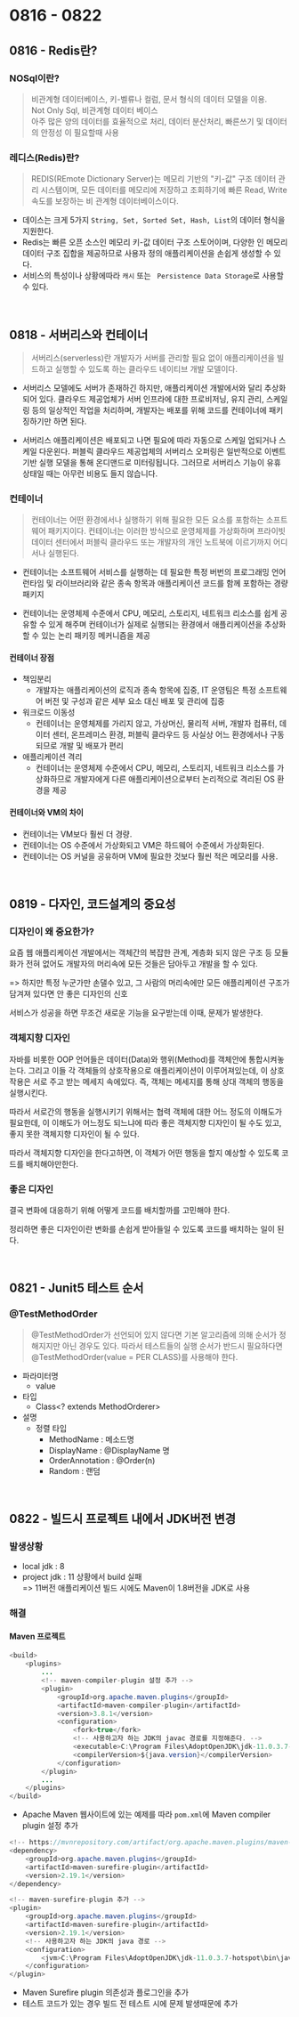 # 0816 - 0822

## 0816 - Redis란?
### NOSql이란?
> 비관계형 데이터베이스, 키-벨류나 컬럼, 문서 형식의 데이터 모델을 이용.  
Not Only Sql, 비관계형 데이터 베이스  
아주 많은 양의 데이터를 효율적으로 처리, 데이터 분산처리, 빠른쓰기 및 데이터의 안정성 이 필요할때 사용

### 레디스(Redis)란?
> REDIS(REmote Dictionary Server)는 메모리 기반의 "키-값" 구조 데이터 관리 시스템이며, 모든 데이터를 메모리에 저장하고 조회하기에 빠른 Read, Write 속도를 보장하는 비 관계형 데이터베이스이다.

- 데이스는 크게 5가지 ```String, Set, Sorted Set, Hash, List```의 데이터 형식을 지원한다.
- Redis는 빠른 오픈 소스인 메모리 키-값 데이터 구조 스토어이며, 다양한 인 메모리 데이터 구조 집합을 제공하므로 사용자 정의 애플리케이션을 손쉽게 생성할 수 있다.
- 서비스의 특성이나 상황에따라 ```캐시``` 또는 ``` Persistence Data Storage```로 사용할 수 있다.

<br>

## 0818 - 서버리스와 컨테이너
> 서버리스(serverless)란 개발자가 서버를 관리할 필요 없이 애플리케이션을 빌드하고 실행할 수 있도록 하는 클라우드 네이티브 개발 모델이다.
- 서버리스 모델에도 서버가 존재하긴 하지만, 애플리케이션 개발에서와 달리 추상화되어 있다. 클라우드 제공업체가 서버 인프라에 대한 프로비저닝, 유지 관리, 스케일링 등의 일상적인 작업을 처리하며, 개발자는 배포를 위해 코드를 컨테이너에 패키징하기만 하면 된다.

- 서버리스 애플리케이션은 배포되고 나면 필요에 따라 자동으로 스케일 업되거나 스케일 다운왼다. 퍼블릭 클라우드 제공업체의 서버리스 오퍼링은 일반적으로 이벤트 기반 실행 모델을 통해 온디맨드로 미터링됩니다. 그러므로 서버리스 기능이 유휴 상태일 때는 아무런 비용도 들지 않습니다.

### 컨테이너
> 컨테이너는 어떤 환경에서나 실행하기 위해 필요한 모든 요소를 포함하는 소프트웨어 패키지이다. 컨테이너는 이러한 방식으로 운영체제를 가상화하며 프라이빗 데이터 센터에서 퍼블릭 클라우드 또는 개발자의 개인 노트북에 이르기까지 어디서나 실행된다.
- 컨테이너는 소프트웨어 서비스를 실행하는 데 필요한 특정 버번의 프로그래밍 언어 런타임 및 라이브러리와 같은 종속 항목과 애플리케이션 코드를 함께 포함하는 경량 패키지

- 컨테이너는 운영체제 수준에서 CPU, 메모리, 스토리지, 네트워크 리소스를 쉽게 공유할 수 있게 해주며 컨테이너가 실제로 실행되는 환경에서 애플리케이션을 추상화할 수 있는 논리 패키징 메커니즘을 제공

#### 컨테이너 장점
- 책임분리
    - 개발자는 애플리케이션의 로직과 종속 항목에 집중, IT 운영팀은 특정 소프트웨어 버전 및 구성과 같은 세부 요소 대신 배포 및 관리에 집중
- 워크로드 이동성
    - 컨테이너는 운영체제를 가리지 않고, 가상머신, 물리적 서버, 개발자 컴퓨터, 데이터 센터, 온프레미스 환경, 퍼블릭 클라우드 등 사실상 어느 환경에서나 구동되므로 개발 및 배포가 편리
- 애플리케이션 격리
    - 컨테이너는 운영체제 수준에서 CPU, 메모리, 스토리지, 네트워크 리소스를 가상화하므로 개발자에게 다른 애플리케이션으로부터 논리적으로 격리된 OS 환경을 제공

#### 컨테이너와 VM의 차이
- 컨테이너는 VM보다 훨씬 더 경량.
- 컨테이너는 OS 수준에서 가상화되고 VM은 하드웨어 수준에서 가상화된다.
- 컨테이너는 OS 커널을 공유하며 VM에 필요한 것보다 훨씬 적은 메모리를 사용.

<br>

## 0819 - 다자인, 코드설계의 중요성
### 디자인이 왜 중요한가?
요즘 웹 애플리케이션 개발에서는 객체간의 복잡한 관계, 계층화 되지 않은 구조 등 모듈화가 전혀 없어도 개발자의 머리속에 모든 것들은 담아두고 개발을 할 수 있다.  

=> 하지만 특정 누군가만 손댈수 있고, 그 사람의 머리속에만 모든 애플리케이션 구조가 담겨져 있다면 안 좋은 디자인의 신호

서비스가 성공을 하면 무조건 새로운 기능을 요구받는데 이때, 문제가 발생한다.

### 객체지향 디자인
자바를 비롯한 OOP 언어들은 데이터(Data)와 행위(Method)를 객체안에 통합시켜놓는다. 그리고 이들 각 객체들의 상호작용으로 애플리케이션이 이루어져있는데, 이 상호작용은 서로 주고 받는 메세지 속에있다. 즉, 객체는 메세지를 통해 상대 객체의 행동을 실행시킨다.

따라서 서로간의 행동을 실행시키기 위해서는 협력 객체에 대한 어느 정도의 이해도가 필요한데, 이 이해도가 어느정도 되느냐에 따라 좋은 객체지향 디자인이 될 수도 있고, 좋지 못한 객체지향 디자인이 될 수 있다.

따라서 객체지향 디자인을 한다고하면, 이 객체가 어떤 행동을 할지 예상할 수 있도록 코드를 배치해야만한다.

### 좋은 디자인
결국 변화에 대응하기 위해 어떻게 코드를 배치할까를 고민해야 한다.

정리하면 좋은 디자인이란 변화를 손쉽게 받아들일 수 있도록 코드를 배치하는 일이 된다.

<br>

## 0821 - Junit5 테스트 순서
### @TestMethodOrder
> @TestMethodOrder가 선언되어 있지 않다면 기본 알고리즘에 의해 순서가 정해지지만 아닌 경우도 있다. 따라서 테스트들의 실행 순서가 반드시 필요하다면 @TestMethodOrder(value = PER CLASS)를 사용해야 한다.
- 파라미터명
    - value 
- 타입
    - Class<? extends MethodOrderer>
- 설명
    - 정렬 타입
        - MethodName : 메소드명
        - DisplayName : @DisplayName 명
        - OrderAnnotation : @Order(n)
        - Random : 랜덤

<br>

## 0822 - 빌드시 프로젝트 내에서 JDK버전 변경
### 발생상황
- local jdk : 8
- project jdk : 11
상황에서 build 실패  
=> 11버전 애플리케이션 빌드 시에도 Maven이 1.8버전을 JDK로 사용

### 해결
#### Maven 프로젝트
```Java
<build>
    <plugins>
        ...
        <!-- maven-compiler-plugin 설정 추가 -->
        <plugin>
            <groupId>org.apache.maven.plugins</groupId>
            <artifactId>maven-compiler-plugin</artifactId>
            <version>3.8.1</version>
            <configuration>
                <fork>true</fork>
                <!-- 사용하고자 하는 JDK의 javac 경로를 지정해준다. -->
                <executable>C:\Program Files\AdoptOpenJDK\jdk-11.0.3.7-hotspot\bin\javac</executable>
                <compilerVersion>${java.version}</compilerVersion>
            </configuration>
        </plugin>
        ...
    </plugins>
</build>
```
- Apache Maven 웹사이트에 있는 예제를 따라 ```pom.xml```에 Maven compiler plugin 설정 추가

```Java
<!-- https://mvnrepository.com/artifact/org.apache.maven.plugins/maven-surefire-plugin -->
<dependency>
    <groupId>org.apache.maven.plugins</groupId>
    <artifactId>maven-surefire-plugin</artifactId>
    <version>2.19.1</version>
</dependency>

<!-- maven-surefire-plugin 추가 -->
<plugin>
    <groupId>org.apache.maven.plugins</groupId>
    <artifactId>maven-surefire-plugin</artifactId>
    <version>2.19.1</version>
    <!-- 사용하고자 하는 JDK의 java 경로 -->
    <configuration>
        <jvm>C:\Program Files\AdoptOpenJDK\jdk-11.0.3.7-hotspot\bin\java</jvm>
    </configuration>
</plugin>
```
- Maven Surefire plugin 의존성과 플로그인을 추가
- 테스트 코드가 있는 경우 빌드 전 테스트 시에 문제 발생때문에 추가